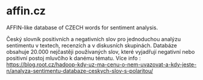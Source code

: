 # affin.cz
AFFIN-like database of CZECH words for sentiment analysis. 

Český slovník positivních a negativních slov pro jednoduchou analýzu sentimentu v textech, recenzích a v diskusních skupinách. Databáze obsahuje 20.000 nejčastěji používaných slov, které vyjadřují negativní nebo positivní postoj mluvčího k danému tématu. Více info : https://blog.root.cz/hadoop-kdy-uz-ma-cenu-o-nem-uvazovat-a-kdy-jeste-n/analyza-sentimentu-databaze-ceskych-slov-s-polaritou/
